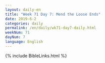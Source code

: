 ```yaml
---
layout: daily-en
title: "Week 71 Day 7: Mend the Loose Ends"
date: 2019-6-2 
categories: daily
permalink: /en/daily/wk71-day7-daily.html
weekNum: 71
dayNum: 7
language: English
---
```

{% include BibleLinks.html %} 
